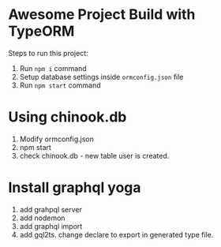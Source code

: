 # Awesome Project Build with TypeORM
        
Steps to run this project:

1. Run `npm i` command
2. Setup database settings inside `ormconfig.json` file
3. Run `npm start` command

# Using chinook.db
1. Modify ormconfig.json
2. npm start
3. check chinook.db - new table user is created.

# Install graphql yoga
1. add grahpql server
2. add nodemon
3. add graphql import
4. add gql2ts. change declare to export in generated type file.
